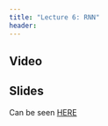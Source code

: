 ```yaml
---
title: "Lecture 6: RNN"
header:
---
```




## Video


## Slides

Can be seen [HERE](https://www.dropbox.com/scl/fi/mqxl128f576xlub0udpgh/236781_rnn.pptx?rlkey=ts0e3ytcb2c1e0eqa6iaqk4mw&dl=0)

